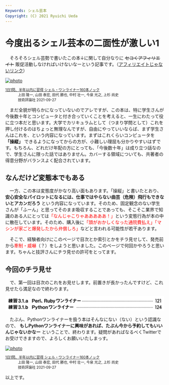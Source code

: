 ```yaml
---
Keywords: シェル芸本
Copyright: (C) 2021 Ryuichi Ueda
---
```


# 今度出るシェル芸本の二面性が激しい1

　そろそろシェル芸勢で書いたこの本↓に関して自分なりに ~~セコくアフィリエイト~~ 販促活動しなければいけないなーという記事です。（[アフィリエイトじゃないリンク](https://gihyo.jp/book/2021/978-4-297-12267-6)）

<div class="card">
  <div class="row no-gutters">
    <div class="col-md-2">
      <a class="item url" href="https://www.amazon.co.jp/dp/4297122677?tag=ryuichiueda-22&linkCode=ogi&th=1&psc=1"><img src="https://m.media-amazon.com/images/I/51F6w9FoosL._SL500_.jpg" width="395" alt="photo"></a>
    </div>
    <div class="col-md-10">
      <div class="card-body">
        <dl class="fn" style="font-size:80%">
          <dt><a href="https://www.amazon.co.jp/dp/4297122677?tag=ryuichiueda-22&linkCode=ogi&th=1&psc=1">1日1問、半年以内に習得 シェル・ワンライナー160本ノック</a></dt>
          <dd>上田 隆一, 山田 泰宏, 田代 勝也, 中村 壮一, 今泉 光之, 上杉 尚史</dd>
          <dd>技術評論社 2021-09-27</dd>
        </dl>
      </div>
    </div>
  </div>
</div>

　まだ全貌が明らかになっていないのでアレですが、この本は、特に学生さんが今後数十年とコンピュータと付き合っていくことを考えると、一生にわたって役に立つ本だと思います。大学でカリキュラムとして（つまり学問として）これを押し付けるのはちょっと無理なんですが、自由にやっていいならば、まず学生さんはこれを、という内容になっています。まずはこれくらいコンピュータを **「操縦」** できるようになってからの方が、小難しい理屈も分かりやすいはずです。もちろん、どれだけ年配の方にとっても、「今後数十年」は成り立つ話なので、学生さんに限った話ではありません。カバーする領域についても、共著者の得意分野がバランスよく配合されています。


## なんだけど変態本でもある

　一方、この本は変態度がかなり高い面もあります。「操縦」と書いたとおり、 **安心安全なパイロットになるには、仕事ではやらない曲芸（危険）飛行もできないとアカンだろう** という内容になっています。そのため、固定観念のない学生さんが「ふーん」と思ってそのまま吸収することであっても、そこそこ業界で知識のある人にとっては<span style="color:red">「なんじゃこりゃあああああ！」</span>という変態行為が本の中に散在しています。そのため、購入後に<span style="color:red">「頭がおかしくなった通院費払え」「マシンが家ごと爆発したから弁償しろ」</span>などと言われる可能性が若干あります。


　そこで、経験者向けにこのページで目次とか索引とかをチラ見せして、発売前から<span style="color:red">牽制・威嚇</span>（？）をしようと思いました。このページで何回かやろうと思います。ちゃんと技評さんにチラ見せの許可をとってます。


## 今回のチラ見せ

　で、第一回は目次のこれをお見せします。前置きが長かったんですけど、これ見せたら満足なので終わります。

![](./contents.png)

　たぶん、Pythonワンライナーを扱う本はそんなにない（ない）という認識なので、 **もしPythonワンライナーに興味があれば、たぶん今から予約してもいいんじゃないかなー** ということで、終わります。疑問があればなるべくTwitterでお受けできますので、よろしくお願いいたしまっす。

<div class="card">
  <div class="row no-gutters">
    <div class="col-md-2">
      <a class="item url" href="https://www.amazon.co.jp/dp/4297122677?tag=ryuichiueda-22&linkCode=ogi&th=1&psc=1"><img src="https://m.media-amazon.com/images/I/51F6w9FoosL._SL500_.jpg" width="395" alt="photo"></a>
    </div>
    <div class="col-md-10">
      <div class="card-body">
        <dl class="fn" style="font-size:80%">
          <dt><a href="https://www.amazon.co.jp/dp/4297122677?tag=ryuichiueda-22&linkCode=ogi&th=1&psc=1">1日1問、半年以内に習得 シェル・ワンライナー160本ノック</a></dt>
          <dd>上田 隆一, 山田 泰宏, 田代 勝也, 中村 壮一, 今泉 光之, 上杉 尚史</dd>
          <dd>技術評論社 2021-09-27</dd>
        </dl>
      </div>
    </div>
  </div>
</div>


以上です。
